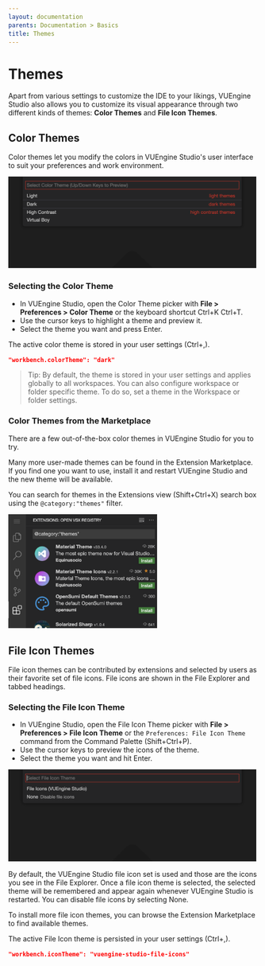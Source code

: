 ```yaml
---
layout: documentation
parents: Documentation > Basics
title: Themes
---
```


# Themes

Apart from various settings to customize the IDE to your likings, VUEngine Studio also allows you to customize its visual appearance through two different kinds of themes: **Color Themes** and **File Icon Themes**.

## Color Themes

Color themes let you modify the colors in VUEngine Studio's user interface to suit your preferences and work environment.

<a href="/documentation/images/basics/themes/theme-picker.png" data-toggle="lightbox" data-gallery="gallery"><img src="/documentation/images/basics/themes/theme-picker.png" width="500" /></a>

### Selecting the Color Theme

- In VUEngine Studio, open the Color Theme picker with **File > Preferences > Color Theme** or the keyboard shortcut <span class="keys" data-osx="⌘K ⌘T">Ctrl+K Ctrl+T</span>.
- Use the cursor keys to highlight a theme and preview it.
- Select the theme you want and press <span class="keys">Enter</span>.

The active color theme is stored in your user settings (<span class="keys" data-osx="⌘,">Ctrl+,</span>).

```json
"workbench.colorTheme": "dark"
```

> Tip: By default, the theme is stored in your user settings and applies globally to all workspaces. You can also configure workspace or folder specific theme. To do so, set a theme in the Workspace or folder settings.

### Color Themes from the Marketplace

There are a few out-of-the-box color themes in VUEngine Studio for you to try.

Many more user-made themes can be found in the Extension Marketplace. If you find one you want to use, install it and restart VUEngine Studio and the new theme will be available.

You can search for themes in the Extensions view (<span class="keys" data-osx="⇧⌘X">Shift+Ctrl+X</span>) search box using the `@category:"themes"` filter.

<a href="/documentation/images/basics/themes/themes-extensions.png" data-toggle="lightbox" data-gallery="gallery"><img src="/documentation/images/basics/themes/themes-extensions.png" width="300" /></a>

## File Icon Themes

File icon themes can be contributed by extensions and selected by users as their favorite set of file icons. File icons are shown in the File Explorer and tabbed headings.

### Selecting the File Icon Theme

- In VUEngine Studio, open the File Icon Theme picker with **File > Preferences > File Icon Theme** or the `Preferences: File Icon Theme` command from the Command Palette (<span class="keys" data-osx="⇧⌘P">Shift+Ctrl+P</span>).
- Use the cursor keys to preview the icons of the theme.
- Select the theme you want and hit <span class="keys">Enter</span>.

<a href="/documentation/images/basics/themes/file-icon-theme-picker.png" data-toggle="lightbox" data-gallery="gallery"><img src="/documentation/images/basics/themes/file-icon-theme-picker.png" width="500" /></a>

By default, the VUEngine Studio file icon set is used and those are the icons you see in the File Explorer. Once a file icon theme is selected, the selected theme will be remembered and appear again whenever VUEngine Studio is restarted. You can disable file icons by selecting None.

To install more file icon themes, you can browse the Extension Marketplace to find available themes.

The active File Icon theme is persisted in your user settings (<span class="keys" data-osx="⌘,">Ctrl+,</span>).

```json
"workbench.iconTheme": "vuengine-studio-file-icons"
```
